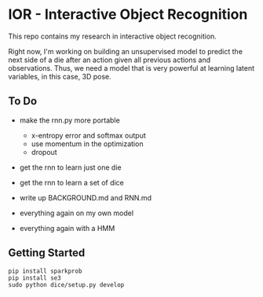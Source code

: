 # IOR - Interactive Object Recognition

This repo contains my research in interactive object recognition.

Right now, I'm working on building an unsupervised model to predict the next side
of a die after an action given all previous actions and observations. Thus, we need
a model that is very powerful at learning latent variables, in this case, 3D pose.

## To Do

- make the rnn.py more portable
  - x-entropy error and softmax output
  - use momentum in the optimization
  - dropout

- get the rnn to learn just one die
- get the rnn to learn a set of dice
- write up BACKGROUND.md and RNN.md
- everything again on my own model
- everything again with a HMM

## Getting Started

    pip install sparkprob
    pip install se3
    sudo python dice/setup.py develop

